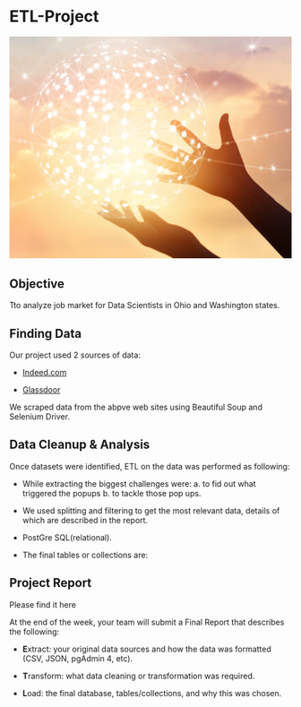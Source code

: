 # ETL-Project
![ETL](Images/ETL.png)

## Objective

Tto analyze job market for Data Scientists in Ohio and Washington states.

## Finding Data

Our project used 2  sources of data:

* [Indeed.com](https://indeed.com/)

* [Glassdoor](https://www.glassdoor.com/)

We scraped data from the abpve web sites using Beautiful Soup and Selenium Driver. 

## Data Cleanup & Analysis

Once datasets were identified, ETL on the data was performed as following:

* While extracting the biggest challenges were:
    a. to fid out what triggered the popups 
    b. to tackle those pop ups.

* We used splitting and filtering to get the most relevant data, details of which are described in the report.

* PostGre SQL(relational).

* The final tables or collections are:




## Project Report

Please find it here

At the end of the week, your team will submit a Final Report that describes the following:

* **E**xtract: your original data sources and how the data was formatted (CSV, JSON, pgAdmin 4, etc).

* **T**ransform: what data cleaning or transformation was required.

* **L**oad: the final database, tables/collections, and why this was chosen.

